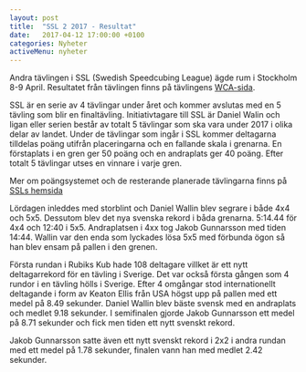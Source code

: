 ```yaml
---
layout: post
title:  "SSL 2 2017 - Resultat"
date:   2017-04-12 17:00:00 +0100
categories: Nyheter
activeMenu: nyheter
---
```

Andra tävlingen i SSL (Swedish Speedcubing League) ägde rum i Stockholm 8-9 April. 
Resultatet från tävlingen finns på tävlingens [WCA-sida](https://www.worldcubeassociation.org/competitions/SSL2Stockholm2017). 

SSL är en serie av 4 tävlingar under året och kommer avslutas med en 5 tävling som blir en finaltävling. Initiativtagare till SSL är Daniel Walin och ligan eller serien består av totalt 5 tävlingar som ska vara under 2017 i olika delar av landet. Under de tävlingar som ingår i SSL kommer deltagarna tilldelas poäng utifrån placeringarna och en fallande skala i grenarna. En förstaplats i en gren ger 50 poäng och en andraplats ger 40 poäng. Efter totalt 5 tävlingar utses en vinnare i varje gren. 

Mer om poängsystemet och de resterande planerade tävlingarna finns på [SSLs hemsida](http://ssl-se.webnode.se/)

Lördagen inleddes med storblint och Daniel Wallin blev segrare i både 4x4 och 5x5. Dessutom blev det nya svenska rekord i båda grenarna. 5:14.44 för 4x4 och 12:40 i 5x5. Andraplatsen i 4xx tog Jakob Gunnarsson med tiden 14:44. Wallin var den enda som lyckades lösa 5x5 med förbunda ögon så han blev ensam på pallen i den grenen. 

Första rundan i Rubiks Kub hade 108 deltagare villket är ett nytt deltagarrekord för en tävling i Sverige. Det var också första gången som 4 rundor i en tävling hölls i Sverige. Efter 4 omgångar stod internationellt deltagande i form av Keaton Ellis från USA högst upp på pallen med ett medel på 8.49 sekunder. Daniel Wallin blev bäste svensk med en andraplats och medlet 9.18 sekunder. I semifinalen gjorde Jakob Gunnarsson ett medel på 8.71 sekunder och fick men tiden ett nytt svenskt rekord. 

Jakob Gunnarsson satte även ett nytt svenskt rekord i 2x2 i andra rundan med ett medel på 1.78 sekunder, finalen vann han med medlet 2.42 sekunder. 


